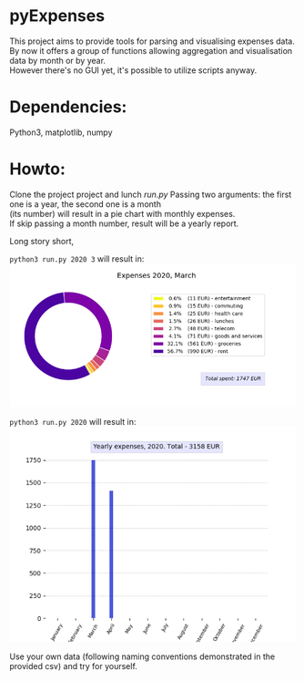 pyExpenses
=======
This project aims to provide tools for parsing and visualising expenses data.  
By now it offers a group of functions allowing aggregation and visualisation data by month or by year.  
However there's no GUI yet, it's possible to utilize scripts anyway.
<br>


# Dependencies:
Python3, matplotlib, numpy


# Howto:
Clone the project project and lunch _run.py_ 
Passing two arguments: the first one is a year, the second one is a month   
(its number) will result in a pie chart with monthly expenses.  
If skip passing a month number, result will be a yearly report.
  
Long story short,

`python3 run.py 2020 3` will result in:  
![2020, March Expenses](/demos/2020_3.png)  
  
`python3 run.py 2020` will result in:  
![2020 Expenses](/demos/2020.png)  
  
Use your own data (following naming conventions demonstrated in the provided csv) and try for yourself.
